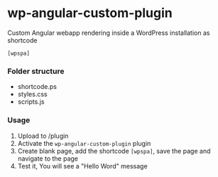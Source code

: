 # wp-angular-custom-plugin

Custom Angular webapp rendering inside a WordPress installation as shortcode

```
[wpspa]
```

### Folder structure
- shortcode.ps
- styles.css
- scripts.js

### Usage
1. Upload to /plugin
2. Activate the `wp-angular-custom-plugin` plugin
3. Create blank page, add the shortcode `[wpspa]`, save the page and navigate to the page
4. Test it, You will see a "Hello Word" message
